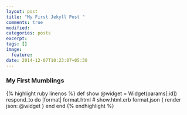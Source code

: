 ```yaml
---
layout: post
title: "My First Jekyll Post "
comments: true
modified:
categories: posts
excerpt:
tags: []
image:
  feature:
date: 2014-12-07T10:23:07+05:30
---
```


### My First Mumblings

{% highlight ruby linenos %}
def show
  @widget = Widget(params[:id])
  respond_to do |format|
    format.html # show.html.erb
    format.json { render json: @widget }
  end
end
{% endhighlight %}